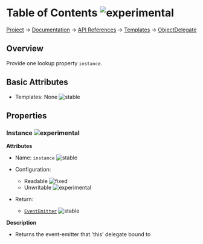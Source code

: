# Table of Contents ![experimental]
[Project](https://github.com/ksxatompackages/quick-spawn) → [Documentation](../..) → [API References](..) → [Templates](.) → [ObjectDelegate](./object-delegate.md)

## Overview

Provide one lookup property `instance`.

## Basic Attributes

* Templates: None ![stable]

## Properties

### Instance ![experimental]

**Attributes**

* Name: `instance` ![stable]

* Configuration:
  - Readable ![fixed]
  - Unwritable ![experimental]

* Return:
  - [`EventEmitter`](./event-emitter.md) ![stable]

**Description**

* Returns the event-emitter that 'this' delegate bound to

[fixed]: https://cdn.rawgit.com/ksxatompackages/quick-spawn/images-v0.1.1/docs/images/badges/fixed.svg
[stable]: https://cdn.rawgit.com/ksxatompackages/quick-spawn/images-v0.1.1/docs/images/badges/stable.svg
[experimental]: https://cdn.rawgit.com/ksxatompackages/quick-spawn/images-v0.1.1/docs/images/badges/experimental.svg
[deprecated]: https://cdn.rawgit.com/ksxatompackages/quick-spawn/images-v0.1.1/docs/images/badges/deprecated.svg
